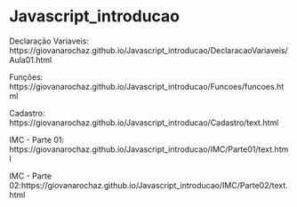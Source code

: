 # Javascript_introducao

<p>Declaração Variaveis: https://giovanarochaz.github.io/Javascript_introducao/DeclaracaoVariaveis/Aula01.html </p>
<p>Funções: https://giovanarochaz.github.io/Javascript_introducao/Funcoes/funcoes.html</p>
<p>Cadastro: https://giovanarochaz.github.io/Javascript_introducao/Cadastro/text.html</p>
<p>IMC - Parte 01: https://giovanarochaz.github.io/Javascript_introducao/IMC/Parte01/text.html</p>
<p>IMC - Parte 02:https://giovanarochaz.github.io/Javascript_introducao/IMC/Parte02/text.html</p>
